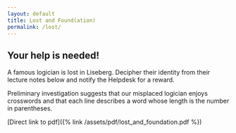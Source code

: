 ```yaml
---
layout: default
title: Lost and Found(ation)
permalink: /lost/
---
```


## Your help is needed!

A famous logician is lost in Liseberg.
Decipher their identity from their lecture notes below and notify the Helpdesk for a reward.

Preliminary investigation suggests that our misplaced logician enjoys crosswords and that each line describes a word whose length is the number in parentheses.

[Direct link to pdf]({% link /assets/pdf/lost_and_foundation.pdf %})

<div style="aspect-ratio: 50 / 68; padding: 0 2%;">
<object data="{% link /assets/pdf/lost_and_foundation.pdf %}" width="100%" height="100%" type="application/pdf">
</object>
</div>